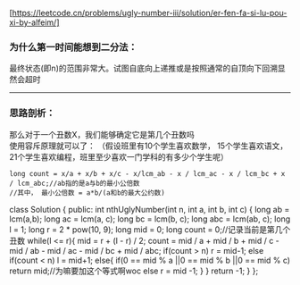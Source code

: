 [https://leetcode.cn/problems/ugly-number-iii/solution/er-fen-fa-si-lu-pou-xi-by-alfeim/]  
### 为什么第一时间能想到二分法：    
最终状态(即n)的范围非常大。试图自底向上递推或是按照通常的自顶向下回溯显然会超时  

---

### 思路剖析：  
那么对于一个丑数X，我们能够确定它是第几个丑数吗  
使用容斥原理就可以了：  （假设班里有10个学生喜欢数学， 15个学生喜欢语文， 21个学生喜欢编程，班里至少喜欢一门学科的有多少个学生呢） 
```
long count = x/a + x/b + x/c - x/lcm_ab - x / lcm_ac - x / lcm_bc + x / lcm_abc;//ab指的是a与b的最小公倍数
//其中， 最小公倍数 = a*b/(a和b的最大公约数)
```
class Solution {
public:
    int nthUglyNumber(int n, int a, int b, int c) {
        long ab = lcm<long>(a,b);
        long ac = lcm<long>(a, c);
        long bc = lcm<long>(b, c);
        long abc = lcm<long>(ab, c);
        long l = 1;
        long r = 2 * pow(10, 9);
        long mid = 0;
        long count = 0;//记录当前是第几个丑数
        while(l <= r){
            mid = r + (l - r) / 2;
            count = mid / a + mid / b + mid / c - mid / ab - mid / ac - mid / bc + mid / abc;
            if(count > n) r = mid-1;
            else if(count < n) l = mid+1;
            else{
                if(0 == mid % a ||0 == mid % b ||0 == mid % c) return mid;//为嘛要加这个等式啊woc
                else r = mid -1;
            }
        }
        return -1;
    }
};
```



  
